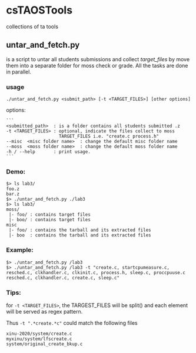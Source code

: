 # csTAOSTools
collections of ta tools

## untar_and_fetch.py 
is a script to untar all students submissions and collect *target_files* by move them into a separate folder for moss check or grade.
All the tasks are done in parallel.

### usage

`./untar_and_fetch.py <submit_path> [-t <TARGET_FILES>] [other options]`

options:
    
    ```
    <submitted_path>  : is a folder contains all students submitted .z
    -t <TARGET_FILES> : optional, indicate the files collect to moss
                        TARGET_FILES i.e. "create.c process.h"
    --misc  <misc folder name>  : change the default misc folder name 
    --moss  <moss folder name>  : change the default moss folder name
    -h / --help       : print usage.
    ```
### Demo:
```
$> ls lab3/
foo.z
bar.z
$> ./untar_and_fetch.py ./lab3
$> ls lab3/
moss/
 |- foo/ : contains target files
 |- boo/ : contains target files
misc
 |- foo/ : contains the tarball and its extracted files
 |- boo  : contains the tarball and its extracted files 
```
 
### Example:

```
$> ./untar_and_fetch.py /lab3
$> ./untar_and_fetch.py /lab3 -t "create.c, startcpumeasure.c, resched.c, clkhandler.c, clkinit.c, process.h, sleep.c, proccpuuse.c
resched.c, clkhandler.c, create.c, sleep.c"
```

### Tips:
for `-t <TARGET_FILES>`, the TARGEST_FILES will be split() and each element will be served as regex pattern. 

Thus `-t ".*create.*c"` could match the following files
```
xinu-2020/system/create.c
myxinu/system/lfscreate.c
system/original_create_bkup.c
``` 
